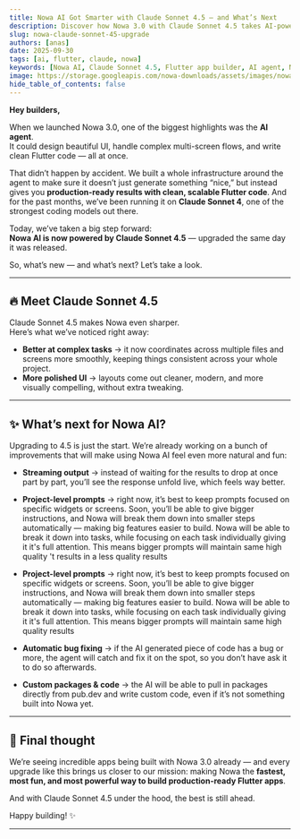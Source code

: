 ```yaml
---
title: Nowa AI Got Smarter with Claude Sonnet 4.5 — and What’s Next
description: Discover how Nowa 3.0 with Claude Sonnet 4.5 takes AI-powered Flutter app building to the next level, plus a look at what’s coming next.
slug: nowa-claude-sonnet-45-upgrade
authors: [anas]
date: 2025-09-30
tags: [ai, flutter, claude, nowa]
keywords: [Nowa AI, Claude Sonnet 4.5, Flutter app builder, AI agent, Nowa 3.0]
image: https://storage.googleapis.com/nowa-downloads/assets/images/nowa-claude-sonnet-45-banner.png
hide_table_of_contents: false
---
```


**Hey builders,**

When we launched Nowa 3.0, one of the biggest highlights was the **AI agent**.  
It could design beautiful UI, handle complex multi-screen flows, and write clean Flutter code — all at once.  

That didn’t happen by accident. We built a whole infrastructure around the agent to make sure it doesn’t just generate something “nice,” but instead gives you **production-ready results with clean, scalable Flutter code**. And for the past months, we’ve been running it on **Claude Sonnet 4**, one of the strongest coding models out there.  

Today, we’ve taken a big step forward:  
**Nowa AI is now powered by Claude Sonnet 4.5** — upgraded the same day it was released.  

So, what’s new — and what’s next? Let’s take a look.  

<!-- truncate -->

---

## 🔥 Meet Claude Sonnet 4.5

Claude Sonnet 4.5 makes Nowa even sharper.  
Here’s what we’ve noticed right away:  

- **Better at complex tasks** → it now coordinates across multiple files and screens more smoothly, keeping things consistent across your whole project.  
- **More polished UI** → layouts come out cleaner, modern, and more visually compelling, without extra tweaking.  


---

## ✨ What’s next for Nowa AI?

Upgrading to 4.5 is just the start. We’re already working on a bunch of improvements that will make using Nowa AI feel even more natural and fun:  

- **Streaming output** → instead of waiting for the results to drop at once part by part, you’ll see the response unfold live, which feels way better.  
- **Project-level prompts** → right now, it’s best to keep prompts focused on specific widgets or screens. Soon, you’ll be able to give bigger instructions, and Nowa will break them down into smaller steps automatically — making big features easier to build. Nowa will be able to break it down into tasks, while focusing on each task individually giving it it's full attention. This means bigger prompts will maintain same high quality 't results in a less quality results
- **Project-level prompts** → right now, it’s best to keep prompts focused on specific widgets or screens. Soon, you’ll be able to give bigger instructions, and Nowa will break them down into smaller steps automatically — making big features easier to build. Nowa will be able to break it down into tasks, while focusing on each task individually giving it it's full attention. This means bigger prompts will maintain same high quality results

- **Automatic bug fixing** → if the AI generated piece of code has a bug or more, the agent will catch and fix it on the spot, so you don’t have ask it to do so afterwards.  
- **Custom packages & code** → the AI will be able to pull in packages directly from pub.dev and write custom code, even if it’s not something built into Nowa yet.  

---

## 💙 Final thought

We’re seeing incredible apps being built with Nowa 3.0 already — and every upgrade like this brings us closer to our mission: making Nowa the **fastest, most fun, and most powerful way to build production-ready Flutter apps**.  

And with Claude Sonnet 4.5 under the hood, the best is still ahead.  

Happy building! ✨

---
